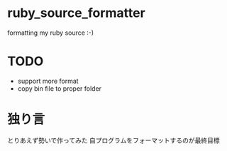 ruby_source_formatter
=====================

formatting my ruby source :-)

# TODO

* support more format
* copy bin file to proper folder

# 独り言

とりあえず勢いで作ってみた
自プログラムをフォーマットするのが最終目標

